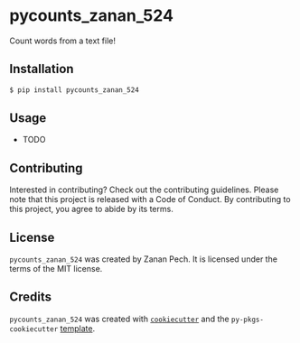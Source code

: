 # pycounts_zanan_524

Count words from a text file!

## Installation

```bash
$ pip install pycounts_zanan_524
```

## Usage

- TODO

## Contributing

Interested in contributing? Check out the contributing guidelines. Please note that this project is released with a Code of Conduct. By contributing to this project, you agree to abide by its terms.

## License

`pycounts_zanan_524` was created by Zanan Pech. It is licensed under the terms of the MIT license.

## Credits

`pycounts_zanan_524` was created with [`cookiecutter`](https://cookiecutter.readthedocs.io/en/latest/) and the `py-pkgs-cookiecutter` [template](https://github.com/py-pkgs/py-pkgs-cookiecutter).
